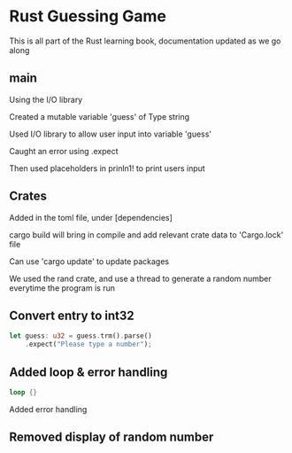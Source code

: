 # Rust Guessing Game

This is all part of the Rust learning book, documentation updated as we go along

## main

Using the I/O library

Created a mutable variable 'guess' of Type string

Used I/O library to allow user input into variable 'guess'

Caught an error using .expect

Then used placeholders in prinln1! to print users input

## Crates
Added in the toml file, under [dependencies]

cargo build will bring in compile and add relevant crate data to 'Cargo.lock' file

Can use 'cargo update' to update packages

We used the rand crate, and use a thread to generate a random number everytime the program is run


## Convert entry to int32

```rust
let guess: u32 = guess.trm().parse()
    .expect("Please type a number");
```

## Added loop & error handling

```rust
loop {}
```
Added error handling

## Removed display of random number